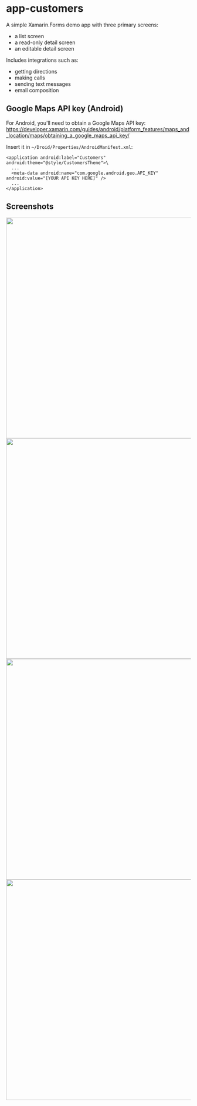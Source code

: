 # app-customers
A simple Xamarin.Forms demo app with three primary screens:

* a list screen
* a read-only detail screen
* an editable detail screen

Includes integrations such as:

* getting directions
* making calls
* sending text messages
* email composition

## Google Maps API key (Android)
For Android, you'll need to obtain a Google Maps API key:
https://developer.xamarin.com/guides/android/platform_features/maps_and_location/maps/obtaining_a_google_maps_api_key/

Insert it in `~/Droid/Properties/AndroidManifest.xml`:

    <application android:label="Customers" android:theme="@style/CustomersTheme">\
      ...
      <meta-data android:name="com.google.android.geo.API_KEY" android:value="[YOUR API KEY HERE]" />
      ...
    </application>

## Screenshots
<img src="https://raw.githubusercontent.com/jsauvexamarin/app-customers/master/Screenshots/Customers_ListPage.png" width="600" />
<img src="https://raw.githubusercontent.com/jsauvexamarin/app-customers/master/Screenshots/Customers_DetailPage.png" width="600" />
<img src="https://raw.githubusercontent.com/jsauvexamarin/app-customers/master/Screenshots/Customers_EditPage.png" width="600" />
<img src="https://raw.githubusercontent.com/jsauvexamarin/app-customers/master/Screenshots/Customers_GetDirections.png" width="600" />

